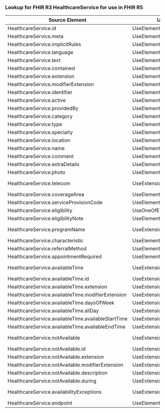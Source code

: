 ### Lookup for FHIR R3 HealthcareService for use in FHIR R5

| Source Element | Usage | Target |
| -------------- | ----- | ------ |
| HealthcareService.id | UseElementSameName | HealthcareService.id |
| HealthcareService.meta | UseElementSameName | HealthcareService.meta |
| HealthcareService.implicitRules | UseElementSameName | HealthcareService.implicitRules |
| HealthcareService.language | UseElementSameName | HealthcareService.language |
| HealthcareService.text | UseElementSameName | HealthcareService.text |
| HealthcareService.contained | UseElementSameName | HealthcareService.contained |
| HealthcareService.extension | UseElementSameName | HealthcareService.extension |
| HealthcareService.modifierExtension | UseElementSameName | HealthcareService.modifierExtension |
| HealthcareService.identifier | UseElementSameName | HealthcareService.identifier |
| HealthcareService.active | UseElementSameName | HealthcareService.active |
| HealthcareService.providedBy | UseElementSameName | HealthcareService.providedBy |
| HealthcareService.category | UseElementSameName | HealthcareService.category |
| HealthcareService.type | UseElementSameName | HealthcareService.type |
| HealthcareService.specialty | UseElementSameName | HealthcareService.specialty |
| HealthcareService.location | UseElementSameName | HealthcareService.location |
| HealthcareService.name | UseElementSameName | HealthcareService.name |
| HealthcareService.comment | UseElementSameName | HealthcareService.comment |
| HealthcareService.extraDetails | UseElementSameName | HealthcareService.extraDetails |
| HealthcareService.photo | UseElementSameName | HealthcareService.photo |
| HealthcareService.telecom | UseExtension | http://hl7.org/fhir/3.0/StructureDefinition/extension-HealthcareService.telecom |
| HealthcareService.coverageArea | UseElementSameName | HealthcareService.coverageArea |
| HealthcareService.serviceProvisionCode | UseElementSameName | HealthcareService.serviceProvisionCode |
| HealthcareService.eligibility | UseOneOfElements | HealthcareService.eligibility,HealthcareService.eligibility.code |
| HealthcareService.eligibilityNote | UseElementRenamed | HealthcareService.eligibility.comment |
| HealthcareService.programName | UseExtension | http://hl7.org/fhir/3.0/StructureDefinition/extension-HealthcareService.programName |
| HealthcareService.characteristic | UseElementSameName | HealthcareService.characteristic |
| HealthcareService.referralMethod | UseElementSameName | HealthcareService.referralMethod |
| HealthcareService.appointmentRequired | UseElementSameName | HealthcareService.appointmentRequired |
| HealthcareService.availableTime | UseExtension | http://hl7.org/fhir/3.0/StructureDefinition/extension-HealthcareService.availableTime |
| HealthcareService.availableTime.id | UseExtensionFromAncestor | - |
| HealthcareService.availableTime.extension | UseExtensionFromAncestor | - |
| HealthcareService.availableTime.modifierExtension | UseExtensionFromAncestor | - |
| HealthcareService.availableTime.daysOfWeek | UseExtensionFromAncestor | - |
| HealthcareService.availableTime.allDay | UseExtensionFromAncestor | - |
| HealthcareService.availableTime.availableStartTime | UseExtensionFromAncestor | - |
| HealthcareService.availableTime.availableEndTime | UseExtensionFromAncestor | - |
| HealthcareService.notAvailable | UseExtension | http://hl7.org/fhir/3.0/StructureDefinition/extension-HealthcareService.notAvailable |
| HealthcareService.notAvailable.id | UseExtensionFromAncestor | - |
| HealthcareService.notAvailable.extension | UseExtensionFromAncestor | - |
| HealthcareService.notAvailable.modifierExtension | UseExtensionFromAncestor | - |
| HealthcareService.notAvailable.description | UseExtensionFromAncestor | - |
| HealthcareService.notAvailable.during | UseExtensionFromAncestor | - |
| HealthcareService.availabilityExceptions | UseExtension | http://hl7.org/fhir/3.0/StructureDefinition/extension-HealthcareService.availabilityExceptions |
| HealthcareService.endpoint | UseElementSameName | HealthcareService.endpoint |

